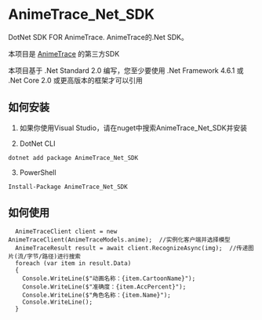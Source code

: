 # AnimeTrace_Net_SDK
DotNet SDK FOR AnimeTrace.  AnimeTrace的.Net SDK。

本项目是 [AnimeTrace](https://ai.animedb.cn/) 的第三方SDK

本项目基于 .Net Standard 2.0 编写，您至少要使用 .Net Framework 4.6.1 或 .Net Core 2.0 或更高版本的框架才可以引用

## 如何安装

1. 如果你使用Visual Studio，请在nuget中搜索AnimeTrace_Net_SDK并安装

2. DotNet CLI
```shell
dotnet add package AnimeTrace_Net_SDK
```
3. PowerShell
```shell
Install-Package AnimeTrace_Net_SDK
```

## 如何使用

```CSharp
  AnimeTraceClient client = new AnimeTraceClient(AnimeTraceModels.anime);  //实例化客户端并选择模型
  AnimeTraceResult result = await client.RecognizeAsync(img);  //传递图片(流/字节/路径)进行搜索
  foreach (var item in result.Data)
  {
    Console.WriteLine($"动画名称：{item.CartoonName}");
    Console.WriteLine($"准确度：{item.AccPercent}");
    Console.WriteLine($"角色名称：{item.Name}");
    Console.WriteLine();
  }
```
